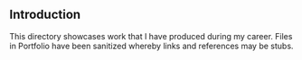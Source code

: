 ## Introduction

This directory showcases work that I have produced during my career. Files in Portfolio have been sanitized whereby links and references may be stubs.
